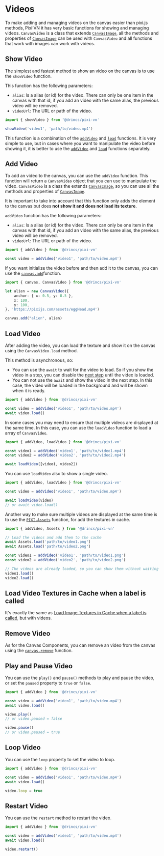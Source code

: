 # Videos

To make adding and managing videos on the canvas easier than pixi.js methods, Pixi’VN it has very basic functions for showing and managing videos. `CanvasVideo` is a class that extends [`CanvasImage`](/start/canvas-images.md), all the methods and properties of [`CanvasImage`](/start/canvas-images.md) can be used with `CanvasVideo` and all functions that work with images can work with videos.

## Show Video

The simplest and fastest method to show an video on the canvas is to use the `showVideo` function.

This function has the following parameters:

* `alias`: Is a alias (or id) for the video. There can only be one item in the canvas with that id, if you add an video with the same alias, the previous video will be removed.
* `videoUrl`: The URL or path of the video.

```typescript
import { showVideo } from '@drincs/pixi-vn'

showVideo('video1', 'path/to/video.mp4')
```

This function is a combination of the [`addVideo`](#add-video) and [`load`](#load-video) functions. It is very simple to use, but in cases where you want to manipulate the video before showing it, it is better to use the [`addVideo`](#add-video) and [`load`](#load-video) functions separately.

## Add Video

To add an video to the canvas, you can use the `addVideo` function. This function will return a `CanvasVideo` object that you can use to manipulate the video. `CanvasVideo` is a class the extends [`CanvasImage`](/start/canvas-images.md), so you can use all the methods and properties of [`CanvasImage`](/start/canvas-images.md).

It is important to take into account that this function only adds the element to the canvas but does **not show it and does not load its texture**.

`addVideo` function has the following parameters:

* `alias`: Is a alias (or id) for the video. There can only be one item in the canvas with that id, if you add an video with the same alias, the previous video will be removed.
* `videoUrl`: The URL or path of the video.

```typescript
import { addVideo } from '@drincs/pixi-vn'

const video = addVideo('video1', 'path/to/video.mp4')
```

If you want initialize the video before and then add it to the canvas, you can use the [`canvas.add`](/start/canvas-functions#add-canvas-components)function.

```typescript
import { canvas, CanvasVideo } from '@drincs/pixi-vn'

let alien = new CanvasVideo({
    anchor: { x: 0.5, y: 0.5 },
    x: 100,
    y: 100,
}, 'https://pixijs.com/assets/eggHead.mp4')

canvas.add("alien", alien)
```

## Load Video

After adding the video, you can load the texture and show it on the canvas using the `CanvasVideo.load` method.

This method is asynchronous, so:

* You can use the `await` to wait for the video to load. So if you show the video in a step, you can disable the [next step](/start/labels-flow.md#next-step) until the video is loaded.
* You can not use the `await` and show the video in the next step. In this case, the video will be loaded in the background and will be shown when it is ready.

```typescript
import { addVideo } from '@drincs/pixi-vn'

const video = addVideo('video1', 'path/to/video.mp4')
await video.load()
```

In some cases you may need to ensure that multiple videos are displayed at the same time. In this case, you can use the `loadVideo` function to load a array of `CanvasVideo`.

```typescript
import { addVideo, loadVideo } from '@drincs/pixi-vn'

const video1 = addVideo('video1', 'path/to/video1.mp4')
const video2 = addVideo('video2', 'path/to/video2.mp4')

await loadVideo([video1, video2])
```

You can use `loadVideo` also to show a single video.

```typescript
import { addVideo, loadVideo } from '@drincs/pixi-vn'

const video = addVideo('video1', 'path/to/video.mp4')

await loadVideo(video)
// or await video.load()
```

Another way to make sure multiple videos are displayed at the same time is to use the [`PIXI.Assets`](https://pixijs.com/8.x/examples/assets/async) function, for add the textures in cache.

```typescript
import { addVideo, Assets } from '@drincs/pixi-vn'

// Load the videos and add them to the cache
await Assets.load('path/to/video1.png')
await Assets.load('path/to/video2.png')

const video1 = addVideo('video1', 'path/to/video1.png')
const video2 = addVideo('video2', 'path/to/video2.png')

// The videos are already loaded, so you can show them without waiting
video1.load()
video2.load()
```

## Load Video Textures in Cache when a label is called

It's exactly the same as [Load Image Textures in Cache when a label is called](/start/canvas-images.md#load-image-textures-in-cache-when-a-label-is-called), but with videos.

## Remove Video

As for the Canvas Components, you can remove an video from the canvas using the [`canvas.remove`](/start/canvas-functions#remove-canvas-components) function.

## Play and Pause Video

You can use the `play()` and `pause()` methods to play and pause the video, or set the `paused` property to `true` or `false`.

```typescript
import { addVideo } from '@drincs/pixi-vn'

const video = addVideo('video1', 'path/to/video.mp4')
await video.load()

video.play()
// or video.paused = false

video.pause()
// or video.paused = true
```

## Loop Video

You can use the `loop` property to set the video to loop.

```typescript
import { addVideo } from '@drincs/pixi-vn'

const video = addVideo('video1', 'path/to/video.mp4')
await video.load()

video.loop = true
```

## Restart Video

You can use the `restart` method to restart the video.

```typescript
import { addVideo } from '@drincs/pixi-vn'

const video = addVideo('video1', 'path/to/video.mp4')
await video.load()

video.restart()
```
